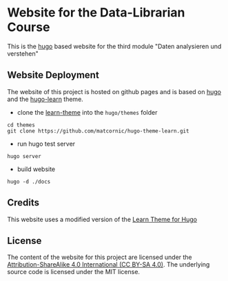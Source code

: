 # Website for the Data-Librarian Course

This is the [hugo](https://gohugo.io/) based website for the third module "Daten analysieren und verstehen"

## Website Deployment

The website of this project is hosted on github pages and is based on [hugo](https://gohugo.io/) and the [hugo-learn](https://github.com/matcornic/hugo-theme-learn/) theme.


- clone the [learn-theme](https://learn.netlify.com/en/basics/installation/) into the `hugo/themes` folder
```shell
cd themes
git clone https://github.com/matcornic/hugo-theme-learn.git
```
- run hugo test server
```shell
hugo server
```
- build website
```shell
hugo -d ./docs
```

## Credits

This website uses a modified version of the [Learn Theme for Hugo](https://themes.gohugo.io/theme/hugo-theme-learn/en)

## License

The content of the website for this project are licensed under the [Attribution-ShareAlike 4.0 International (CC BY-SA 4.0)](https://creativecommons.org/licenses/by-sa/4.0/). The underlying source code is licensed under the MIT license.
